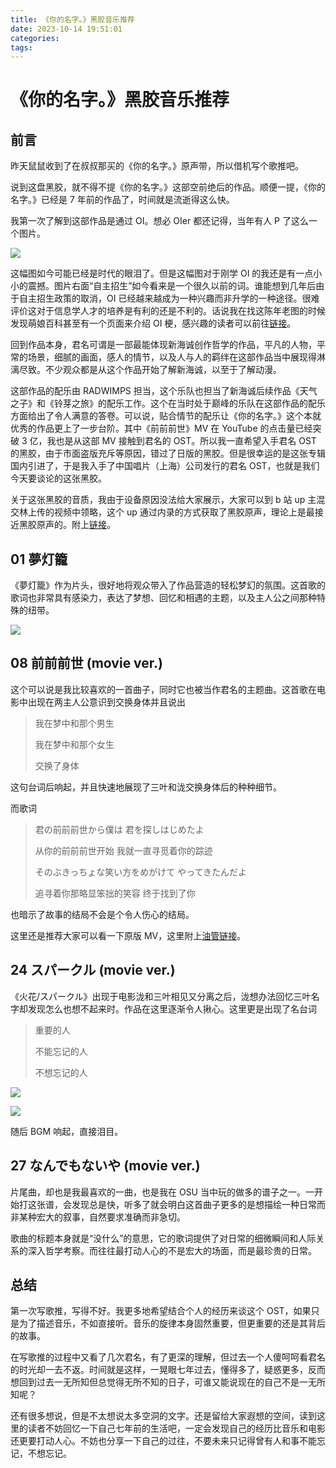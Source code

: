 ```yaml
---
title: 《你的名字。》黑胶音乐推荐
date: 2023-10-14 19:51:01
categories:
tags:
---
```


# 《你的名字。》黑胶音乐推荐

## 前言

昨天鼠鼠收到了在叔叔那买的《你的名字。》原声带，所以借机写个歌推吧。

说到这盘黑胶，就不得不提《你的名字。》这部空前绝后的作品。顺便一提，《你的名字。》已经是 7 年前的作品了，时间就是流逝得这么快。

我第一次了解到这部作品是通过 OI。想必 OIer 都还记得，当年有人 P 了这么一个图片。

![](/picture/你的NOIP.jpeg)

这幅图如今可能已经是时代的眼泪了。但是这幅图对于刚学 OI 的我还是有一点小小的震撼。图片右面“自主招生”如今看来是一个很久以前的词。谁能想到几年后由于自主招生政策的取消，OI 已经越来越成为一种兴趣而非升学的一种途径。很难评价这对于信息学人才的培养是有利的还是不利的。话说我在找这陈年老图的时候发现萌娘百科甚至有一个页面来介绍 OI 梗，感兴趣的读者可以前往[链接](https://zh.moegirl.org.cn/OI%E6%A2%97)。

回到作品本身，君名可谓是一部最能体现新海诚创作哲学的作品，平凡的人物，平常的场景，细腻的画面，感人的情节，以及人与人的羁绊在这部作品当中展现得淋漓尽致。不少观众都是从这个作品开始了解新海诚，以至于了解动漫。

这部作品的配乐由 RADWIMPS 担当，这个乐队也担当了新海诚后续作品《天气之子》和《铃芽之旅》的配乐工作。这个在当时处于巅峰的乐队在这部作品的配乐方面给出了令人满意的答卷。可以说，贴合情节的配乐让《你的名字。》这个本就优秀的作品更上了一步台阶。其中《前前前世》MV 在 YouTube 的点击量已经突破 3 亿，我也是从这部 MV 接触到君名的 OST。所以我一直希望入手君名 OST 的黑胶，由于市面盗版充斥等原因，错过了日版的黑胶。但是很幸运的是这张专辑国内引进了，于是我入手了中国唱片（上海）公司发行的君名 OST，也就是我们今天要谈论的这张黑胶。

关于这张黑胶的音质，我由于设备原因没法给大家展示，大家可以到 b 站 up 主混交林上传的视频中领略，这个 up 通过内录的方式获取了黑胶原声，理论上是最接近黑胶原声的。附上[链接](https://www.bilibili.com/video/BV1Av4y1d7Ai/)。

## 01 夢灯籠

《夢灯籠》作为片头，很好地将观众带入了作品营造的轻松梦幻的氛围。这首歌的歌词也非常具有感染力，表达了梦想、回忆和相遇的主题，以及主人公之间那种特殊的纽带。

![](/picture/@字.Your.Name.2016.日语中字_2.mp4_20231014_231652.167.jpg)

## 08 前前前世 (movie ver.)

这个可以说是我比较喜欢的一首曲子，同时它也被当作君名的主题曲。这首歌在电影中出现在两主人公意识到交换身体并且说出

> 我在梦中和那个男生
>
> 我在梦中和那个女生
>
> 交换了身体

这句台词后响起，并且快速地展现了三叶和泷交换身体后的种种细节。

而歌词

> 君の前前前世から僕は 君を探しはじめたよ
>
> 从你的前前前世开始 我就一直寻觅着你的踪迹
>
> そのぶきっちょな笑い方をめがけて やってきたんだよ
>
> 追寻着你那略显笨拙的笑容 终于找到了你

也暗示了故事的结局不会是个令人伤心的结局。

这里还是推荐大家可以看一下原版 MV，这里附上[油管链接](https://www.youtube.com/watch?v=PDSkFeMVNFs)。

## 24 スパークル (movie ver.)

《火花/スパークル》出现于电影泷和三叶相见又分离之后，泷想办法回忆三叶名字却发现怎么也想不起来时。作品在这里逐渐令人揪心。这里更是出现了名台词

> 重要的人
> 
> 不能忘记的人
> 
> 不想忘记的人

![](/picture/@字.Your.Name.2016.日语中字_2.mp4_20231015_214527.805.jpg)

![](/picture/@字.Your.Name.2016.日语中字_2.mp4_20231015_214729.541.jpg)

随后 BGM 响起，直接泪目。

## 27 なんでもないや (movie ver.)

片尾曲，却也是我最喜欢的一曲，也是我在 OSU 当中玩的做多的谱子之一。一开始打这张谱，会发现总是快，听多了就会明白这首曲子更多的是想描绘一种日常而非某种宏大的叙事，自然要求准确而非急切。

歌曲的标题本身就是“没什么”的意思，它的歌词提供了对日常的细微瞬间和人际关系的深入哲学考察。而往往最打动人心的不是宏大的场面，而是最珍贵的日常。

## 总结

第一次写歌推，写得不好。我更多地希望结合个人的经历来谈这个 OST，如果只是为了描述音乐，不如直接听。音乐的旋律本身固然重要，但更重要的还是其背后的故事。

在写歌推的过程中又看了几次君名，有了更深的理解，但过去一个人傻呵呵看君名的时光却一去不返。时间就是这样，一晃眼七年过去，懂得多了，疑惑更多，反而想回到过去一无所知但总觉得无所不知的日子，可谁又能说现在的自己不是一无所知呢？

还有很多想说，但是不太想说太多空洞的文字。还是留给大家遐想的空间，读到这里的读者不妨回忆一下自己七年前的生活吧，一定会发现自己的经历比音乐和电影还更要打动人心。不妨也分享一下自己的过往，不要未来只记得曾有人和事不能忘记，不想忘记。